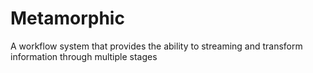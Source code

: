 # Metamorphic

A workflow system that provides the ability to streaming and transform information through multiple stages
